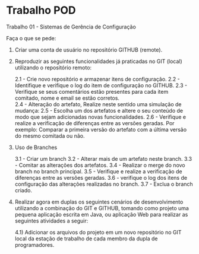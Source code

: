 # Trabalho POD

Trabalho 01 - Sistemas de Gerência de Configuração

Faça o que se pede:

1) Criar uma conta de usuário no repositório GITHUB (remote).

2) Reproduzir as seguintes funcionalidades já praticadas no GIT (local) utilizando o repositório remoto:

	2.1 - Crie novo repositório e armazenar itens de configuração.
	2.2 - Identifique e verifique o log do item de configuração no GITHUB.
	2.3 - Verifique se seus comentários estão presentes para cada item comitado, nome e email se estão corretos.    
	2.4 - Alteração do artefato, Realize neste sentido uma simulação de mudança:
	2.5 - Escolha um dos artefatos e altere o seu conteúdo de modo que sejam adicionadas novas funcionalidades.
	2.6 - Verifique e realize a verificação de diferenças entre as versões geradas.
		Por exemplo: Comparar a primeira versão do artefato com a última versão do mesmo comitada ou não. 

3) Uso de Branches

	3.1 - Criar um branch
	3.2 - Alterar mais de um artefato neste branch.
	3.3 - Comitar as alterações dos artefatos.
	3.4 - Realizar o merge do novo branch no branch principal.
	3.5 - Verifique e realize a verificação de diferenças entre as versões geradas.
	3.6 - verifique o log dos itens de configuração das alterações realizadas no branch.
	3.7 - Exclua o branch criado.

4) Realizar agora em duplas os seguintes cenários de desenvolvimento utilizando a combinação do GIT e GITHUB, tomando como projeto uma pequena aplicação escrita em Java, ou aplicação Web para realizar as seguintes atividades a seguir:

	4.1) Adicionar os arquivos do projeto em um novo repositório no GIT local da estação de trabalho de cada membro da dupla de programadores.
